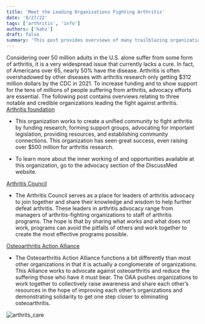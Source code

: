 ```yaml
---
title: 'Meet the Leading Organizations Fighting Arthritis'
date: '8/27/22'
tags: ['arthritis', 'info']
authors: ['hahz']
draft: false
summary: 'This post provides overviews of many trailblazing organizations playing significant roles in helping bring an end to arthritis. This resource is great for those hoping to find new organizations to take part in.'
---
```

Considering over 50 million adults in the U.S. alone suffer from some form of arthritis, it is a very widespread issue that currently lacks a cure. In fact, of Americans over 65, nearly 50% have the disease. Arthritis is often overshadowed by other diseases with arthritis research only getting $312 million dollars by the CDC in 2021. To increase funding and to show support for the tens of millions of people suffering from arthritis, advocacy efforts are essential. The following post contains overviews relating to three notable and credible organizations leading the fight against arthritis.
[Arthritis foundation](https://www.arthritis.org/)

-   This organization works to create a unified community to fight arthritis by funding research, forming support groups, advocating for important legislation, providing resources, and establishing community connections. This organization has seen great success, even raising over $500 million for arthritis research.
    
-   To learn more about the inner working of and opportunities available at this organization, go to the advocacy section of the DiscussMed website.
    

[Arthritis Council](https://chronicdisease.org/page/ArthritisAboutUs/)

-   The Arthritis Council serves as a place for leaders of arthritis advocacy to join together and share their knowledge and wisdom to help further defeat arthritis. These leaders in arthritis advocacy range from managers of arthritis-fighting organizations to staff of arthritis programs. The hope is that by sharing what works and what does not work, programs can avoid the pitfalls of others and work together to create the most effective programs possible.
    

[Osteoarthritis Action Alliance](https://oaaction.unc.edu/)

-   The Osteoarthritis Action Alliance functions a bit differently than most other organizations in that it is actually a conglomerate of organizations. This Alliance works to advocate against osteoarthritis and reduce the suffering those who have it must bear. The OAA pushes organizations to work together to collectively raise awareness and share each other’s resources in the hope of improving each other’s organizations and demonstrating solidarity to get one step closer to eliminating osteoarthritis.

![arthrits_care](https://tse2.mm.bing.net/th?id=OIP.QSoRO-iYWcPbrjPCC-grRQHaFj&pid=Api&P=0)

